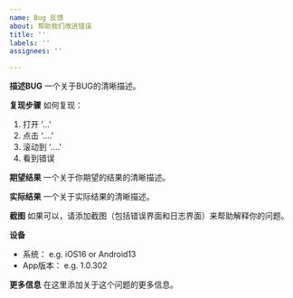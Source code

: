 ```yaml
---
name: Bug 反馈
about: 帮助我们改进错误
title: ''
labels: ''
assignees: ''

---
```


**描述BUG**
一个关于BUG的清晰描述。

**复现步骤**
如何复现：
1. 打开 '...'
2. 点击 '....'
3. 滚动到 '....'
4. 看到错误

**期望结果**
一个关于你期望的结果的清晰描述。

**实际结果**
一个关于实际结果的清晰描述。

**截图**
如果可以，请添加截图（包括错误界面和日志界面）来帮助解释你的问题。

**设备**
 - 系统： e.g. iOS16 or Android13
 - App版本： e.g. 1.0.302

**更多信息**
在这里添加关于这个问题的更多信息。
